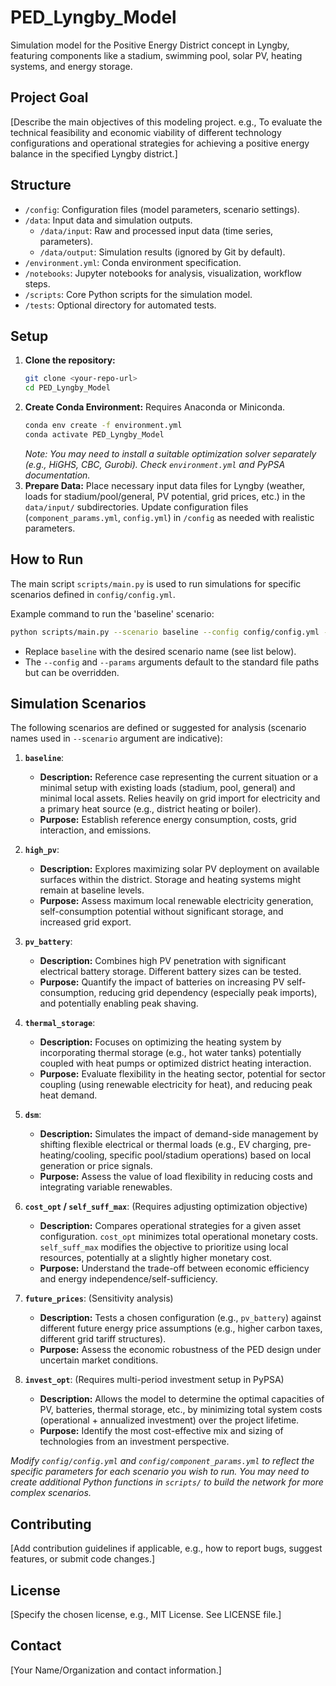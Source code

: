 # PED_Lyngby_Model

Simulation model for the Positive Energy District concept in Lyngby, featuring components like a stadium, swimming pool, solar PV, heating systems, and energy storage.

## Project Goal

[Describe the main objectives of this modeling project. e.g., To evaluate the technical feasibility and economic viability of different technology configurations and operational strategies for achieving a positive energy balance in the specified Lyngby district.]

## Structure

* `/config`: Configuration files (model parameters, scenario settings).
* `/data`: Input data and simulation outputs.
    * `/data/input`: Raw and processed input data (time series, parameters).
    * `/data/output`: Simulation results (ignored by Git by default).
* `/environment.yml`: Conda environment specification.
* `/notebooks`: Jupyter notebooks for analysis, visualization, workflow steps.
* `/scripts`: Core Python scripts for the simulation model.
* `/tests`: Optional directory for automated tests.

## Setup

1.  **Clone the repository:**
    ```bash
    git clone <your-repo-url>
    cd PED_Lyngby_Model
    ```
2.  **Create Conda Environment:** Requires Anaconda or Miniconda.
    ```bash
    conda env create -f environment.yml
    conda activate PED_Lyngby_Model
    ```
    *Note: You may need to install a suitable optimization solver separately (e.g., HiGHS, CBC, Gurobi). Check `environment.yml` and PyPSA documentation.*
3.  **Prepare Data:** Place necessary input data files for Lyngby (weather, loads for stadium/pool/general, PV potential, grid prices, etc.) in the `data/input/` subdirectories. Update configuration files (`component_params.yml`, `config.yml`) in `/config` as needed with realistic parameters.

## How to Run

The main script `scripts/main.py` is used to run simulations for specific scenarios defined in `config/config.yml`.

Example command to run the 'baseline' scenario:

```bash
python scripts/main.py --scenario baseline --config config/config.yml --params config/component_params.yml
```

* Replace `baseline` with the desired scenario name (see list below).
* The `--config` and `--params` arguments default to the standard file paths but can be overridden.

## Simulation Scenarios

The following scenarios are defined or suggested for analysis (scenario names used in `--scenario` argument are indicative):

1.  **`baseline`**:
    * **Description:** Reference case representing the current situation or a minimal setup with existing loads (stadium, pool, general) and minimal local assets. Relies heavily on grid import for electricity and a primary heat source (e.g., district heating or boiler).
    * **Purpose:** Establish reference energy consumption, costs, grid interaction, and emissions.

2.  **`high_pv`**:
    * **Description:** Explores maximizing solar PV deployment on available surfaces within the district. Storage and heating systems might remain at baseline levels.
    * **Purpose:** Assess maximum local renewable electricity generation, self-consumption potential without significant storage, and increased grid export.

3.  **`pv_battery`**:
    * **Description:** Combines high PV penetration with significant electrical battery storage. Different battery sizes can be tested.
    * **Purpose:** Quantify the impact of batteries on increasing PV self-consumption, reducing grid dependency (especially peak imports), and potentially enabling peak shaving.

4.  **`thermal_storage`**:
    * **Description:** Focuses on optimizing the heating system by incorporating thermal storage (e.g., hot water tanks) potentially coupled with heat pumps or optimized district heating interaction.
    * **Purpose:** Evaluate flexibility in the heating sector, potential for sector coupling (using renewable electricity for heat), and reducing peak heat demand.

5.  **`dsm`**:
    * **Description:** Simulates the impact of demand-side management by shifting flexible electrical or thermal loads (e.g., EV charging, pre-heating/cooling, specific pool/stadium operations) based on local generation or price signals.
    * **Purpose:** Assess the value of load flexibility in reducing costs and integrating variable renewables.

6.  **`cost_opt` / `self_suff_max`**: (Requires adjusting optimization objective)
    * **Description:** Compares operational strategies for a given asset configuration. `cost_opt` minimizes total operational monetary costs. `self_suff_max` modifies the objective to prioritize using local resources, potentially at a slightly higher monetary cost.
    * **Purpose:** Understand the trade-off between economic efficiency and energy independence/self-sufficiency.

7.  **`future_prices`**: (Sensitivity analysis)
    * **Description:** Tests a chosen configuration (e.g., `pv_battery`) against different future energy price assumptions (e.g., higher carbon taxes, different grid tariff structures).
    * **Purpose:** Assess the economic robustness of the PED design under uncertain market conditions.

8.  **`invest_opt`**: (Requires multi-period investment setup in PyPSA)
    * **Description:** Allows the model to determine the optimal capacities of PV, batteries, thermal storage, etc., by minimizing total system costs (operational + annualized investment) over the project lifetime.
    * **Purpose:** Identify the most cost-effective mix and sizing of technologies from an investment perspective.

*Modify `config/config.yml` and `config/component_params.yml` to reflect the specific parameters for each scenario you wish to run. You may need to create additional Python functions in `scripts/` to build the network for more complex scenarios.*

## Contributing

[Add contribution guidelines if applicable, e.g., how to report bugs, suggest features, or submit code changes.]

## License

[Specify the chosen license, e.g., MIT License. See LICENSE file.]

## Contact

[Your Name/Organization and contact information.]
```